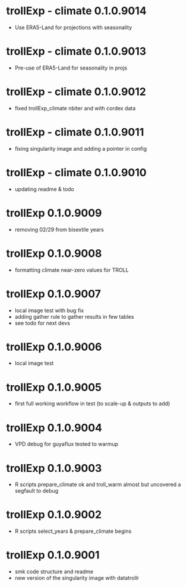 # trollExp - climate 0.1.0.9014

- Use ERA5-Land for projections with seasonality

# trollExp - climate 0.1.0.9013

- Pre-use of ERA5-Land for seasonality in projs

# trollExp - climate 0.1.0.9012

- fixed trollExp_climate nbiter and with cordex data

# trollExp - climate 0.1.0.9011

- fixing singularity image and adding a pointer in config

# trollExp - climate 0.1.0.9010

- updating readme & todo

# trollExp 0.1.0.9009

- removing 02/29 from bisextile years

# trollExp 0.1.0.9008

- formatting climate near-zero values for TROLL

# trollExp 0.1.0.9007

- local image test with bug fix
- adding gather rule to gather results in few tables
- see todo for next devs

# trollExp 0.1.0.9006

- local image test

# trollExp 0.1.0.9005

- first full working workflow in test (to scale-up & outputs to add)

# trollExp 0.1.0.9004

- VPD debug for guyaflux tested to warmup

# trollExp 0.1.0.9003

-   R scripts prepare_climate ok and troll_warm almost but uncovered a segfault to debug

# trollExp 0.1.0.9002

-   R scripts select_years & prepare_climate begins

# trollExp 0.1.0.9001

-   smk code structure and readme
-   new version of the singularity image with datatrollr
